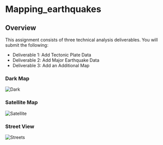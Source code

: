 # Mapping_earthquakes

## Overview
This assignment consists of three technical analysis deliverables. You will submit the following:

- Deliverable 1: Add Tectonic Plate Data
- Deliverable 2: Add Major Earthquake Data
- Deliverable 3: Add an Additional Map

### Dark Map
![Dark](https://user-images.githubusercontent.com/103701561/192169870-d1563ee3-ab9f-48c3-a008-08c8d2046ca0.png)


### Satellite Map
![Satellite](https://user-images.githubusercontent.com/103701561/192169876-4b52c9fb-64b2-49d5-98cd-3fe24e303139.png)


### Street View
![Streets](https://user-images.githubusercontent.com/103701561/192169882-79673b28-1af6-4a8e-af9e-995711d3b39c.png)
